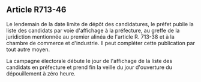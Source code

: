 Article R713-46
----
Le lendemain de la date limite de dépôt des candidatures, le préfet publie la
liste des candidats par voie d'affichage à la préfecture, au greffe de la
juridiction mentionnée au premier alinéa de l'article R. 713-38 et à la chambre
de commerce et d'industrie. Il peut compléter cette publication par tout autre
moyen.

La campagne électorale débute le jour de l'affichage de la liste des candidats
en préfecture et prend fin la veille du jour d'ouverture du dépouillement à zéro
heure.

